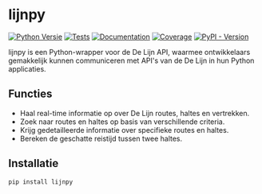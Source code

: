 # lijnpy

[![Python Versie](https://img.shields.io/badge/python-3.12%20-blue)](https://www.python.org/downloads/)
[![Tests](https://github.com/IliasIB/lijnpy/actions/workflows/main.yml/badge.svg)](https://github.com/IliasIB/lijnpy/actions/workflows/main.yml)
[![Documentation](https://github.com/IliasIB/lijnpy/actions/workflows/docs.yml/badge.svg)](https://iliasib.github.io/lijnpy/)
[![Coverage](https://img.shields.io/badge/dynamic/json?color=brightgreen&label=coverage&query=%24.message&url=https%3A%2F%2Fraw.githubusercontent.com%2FIliasIB%2Flijnpy%2Fpython-coverage-comment-action-data%2Fendpoint.json)]( https://htmlpreview.github.io/?https://github.com/IliasIB/lijnpy/blob/python-coverage-comment-action-data/htmlcov/index.html )
[![PyPI - Version](https://img.shields.io/pypi/v/lijnpy)](https://pypi.org/project/lijnpy/)

lijnpy is een Python-wrapper voor de De Lijn API, waarmee ontwikkelaars gemakkelijk kunnen communiceren met API's van de De Lijn in hun Python applicaties.

## Functies

- Haal real-time informatie op over De Lijn routes, haltes en vertrekken.
- Zoek naar routes en haltes op basis van verschillende criteria.
- Krijg gedetailleerde informatie over specifieke routes en haltes.
- Bereken de geschatte reistijd tussen twee haltes.

## Installatie

```sh
pip install lijnpy
```
